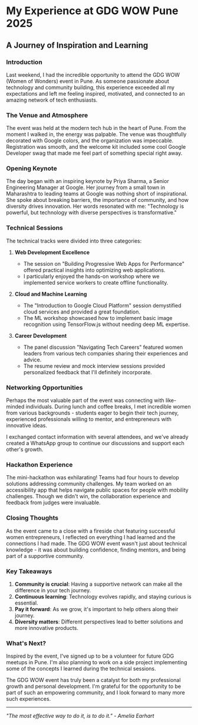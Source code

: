 # My Experience at GDG WOW Pune 2025

## A Journey of Inspiration and Learning

### Introduction

Last weekend, I had the incredible opportunity to attend the GDG WOW (Women of Wonders) event in Pune. As someone passionate about technology and community building, this experience exceeded all my expectations and left me feeling inspired, motivated, and connected to an amazing network of tech enthusiasts.

### The Venue and Atmosphere

The event was held at the modern tech hub in the heart of Pune. From the moment I walked in, the energy was palpable. The venue was thoughtfully decorated with Google colors, and the organization was impeccable. Registration was smooth, and the welcome kit included some cool Google Developer swag that made me feel part of something special right away.

### Opening Keynote

The day began with an inspiring keynote by Priya Sharma, a Senior Engineering Manager at Google. Her journey from a small town in Maharashtra to leading teams at Google was nothing short of inspirational. She spoke about breaking barriers, the importance of community, and how diversity drives innovation. Her words resonated with me: "Technology is powerful, but technology with diverse perspectives is transformative."

### Technical Sessions

The technical tracks were divided into three categories:
1. **Web Development Excellence**
   - The session on "Building Progressive Web Apps for Performance" offered practical insights into optimizing web applications.
   - I particularly enjoyed the hands-on workshop where we implemented service workers to create offline functionality.

2. **Cloud and Machine Learning**
   - The "Introduction to Google Cloud Platform" session demystified cloud services and provided a great foundation.
   - The ML workshop showcased how to implement basic image recognition using TensorFlow.js without needing deep ML expertise.

3. **Career Development**
   - The panel discussion "Navigating Tech Careers" featured women leaders from various tech companies sharing their experiences and advice.
   - The resume review and mock interview sessions provided personalized feedback that I'll definitely incorporate.

### Networking Opportunities

Perhaps the most valuable part of the event was connecting with like-minded individuals. During lunch and coffee breaks, I met incredible women from various backgrounds - students eager to begin their tech journey, experienced professionals willing to mentor, and entrepreneurs with innovative ideas.

I exchanged contact information with several attendees, and we've already created a WhatsApp group to continue our discussions and support each other's growth.

### Hackathon Experience

The mini-hackathon was exhilarating! Teams had four hours to develop solutions addressing community challenges. My team worked on an accessibility app that helps navigate public spaces for people with mobility challenges. Though we didn't win, the collaboration experience and feedback from judges were invaluable.

### Closing Thoughts

As the event came to a close with a fireside chat featuring successful women entrepreneurs, I reflected on everything I had learned and the connections I had made. The GDG WOW event wasn't just about technical knowledge - it was about building confidence, finding mentors, and being part of a supportive community.

### Key Takeaways

1. **Community is crucial**: Having a supportive network can make all the difference in your tech journey.
2. **Continuous learning**: Technology evolves rapidly, and staying curious is essential.
3. **Pay it forward**: As we grow, it's important to help others along their journey.
4. **Diversity matters**: Different perspectives lead to better solutions and more innovative products.

### What's Next?

Inspired by the event, I've signed up to be a volunteer for future GDG meetups in Pune. I'm also planning to work on a side project implementing some of the concepts I learned during the technical sessions.

The GDG WOW event has truly been a catalyst for both my professional growth and personal development. I'm grateful for the opportunity to be part of such an empowering community, and I look forward to many more such experiences.

---

*"The most effective way to do it, is to do it." - Amelia Earhart*
